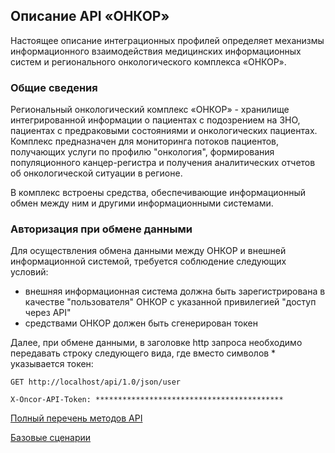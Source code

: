 ## Описание API «ОНКОР»

Настоящее описание интеграционных профилей определяет механизмы информационного взаимодействия медицинских информационных систем и регионального онкологического комплекса «ОНКОР».

### Общие сведения
Региональный онкологический комплекс «ОНКОР» - хранилище интегрированной информации о пациентах с подозрением на ЗНО, пациентах с предраковыми состояниями и онкологических пациентах. Комплекс предназначен для мониторинга потоков пациентов, получающих услуги по профилю "онкология", формирования популяционного канцер-регистра и получения аналитических отчетов об онкологической ситуации в регионе. 

В комплекс встроены средства, обеспечивающие информационный обмен между ним и другими информационными системами. 

### Авторизация при обмене данными
Для осуществления обмена данными между ОНКОР и внешней информационной системой, требуется соблюдение следующих условий:
 * внешняя информационная система должна быть зарегистрирована в качестве "пользователя" ОНКОР с указанной привилегией "доступ через API"
 * средствами ОНКОР должен быть сгенерирован токен

Далее, при обмене данными, в заголовке http запроса необходимо передавать строку следующего вида, где вместо символов * указывается токен:

```
GET http://localhost/api/1.0/json/user

X-Oncor-API-Token: ******************************************
```

[Полный перечень методов API](categories.md)

[Базовые сценарии](scripts/index.md)